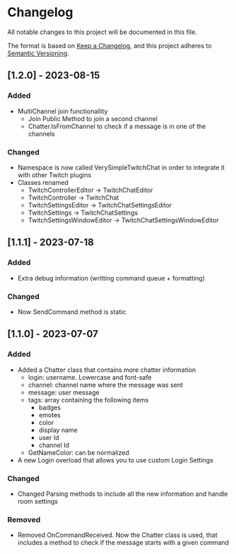 # Changelog
All notable changes to this project will be documented in this file.

The format is based on [Keep a Changelog](https://keepachangelog.com/en/1.0.0/),
and this project adheres to [Semantic Versioning](https://semver.org/spec/v2.0.0.html).

## [1.2.0] - 2023-08-15

### Added
- MultiChannel join functionallity
    - Join Public Method to join a second channel
    - Chatter.IsFromChannel to check if a message is in one of the channels

### Changed
- Namespace is now called VerySimpleTwitchChat in order to integrate it with other Twitch plugins
- Classes renamed
    - TwitchControllerEditor -> TwitchChatEditor
    - TwitchController -> TwitchChat
    - TwitchSettingsEditor -> TwitchChatSettingsEditor
    - TwitchSettings -> TwitchChatSettings
    - TwitchSettingsWindowEditor -> TwitchChatSettingsWindowEditor

## [1.1.1] - 2023-07-18

### Added
- Extra debug information (writting command queue + formatting)

### Changed
- Now SendCommand method is static

## [1.1.0] - 2023-07-07

### Added
- Added a Chatter class that contains more chatter information
    - login: username. Lowercase and font-safe
    - channel: channel name where the message was sent
    - message: user message
    - tags: array containing the following items
        - badges
        - emotes
        - color
        - display name
        - user Id
        - channel Id
    - GetNameColor: can be normalized
- A new Login overload that allows you to use custom Login Settings

### Changed
- Changed Parsing methods to include all the new information and handle room settings

### Removed
- Removed OnCommandReceived. Now the Chatter class is used, that includes a method to check if the message starts with a given command
